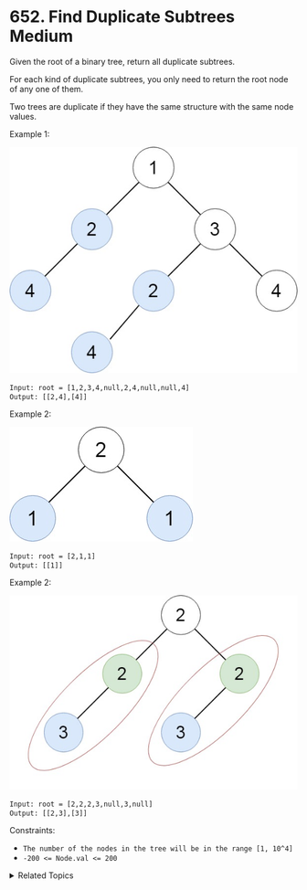# 652. Find Duplicate Subtrees<br> Medium

Given the root of a binary tree, return all duplicate subtrees.

For each kind of duplicate subtrees, you only need to return the root node of any one of them.

Two trees are duplicate if they have the same structure with the same node values.

Example 1:

![](assets/1.jpg)

```
Input: root = [1,2,3,4,null,2,4,null,null,4]
Output: [[2,4],[4]]
```

Example 2:

![](assets/2.jpg)

```
Input: root = [2,1,1]
Output: [[1]]
```

Example 2:

![](assets/3.jpg)

```
Input: root = [2,2,2,3,null,3,null]
Output: [[2,3],[3]]
```

Constraints:

- `The number of the nodes in the tree will be in the range [1, 10^4]`
- `-200 <= Node.val <= 200`

<details>

<summary> Related Topics </summary>

-   `Tree`

</details>
